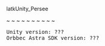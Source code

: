latkUnity_Persee

~ ~ ~ ~ ~ ~ ~ ~ ~ ~
<pre>
Unity version: ???
Orbbec Astra SDK version: ???
</pre>

